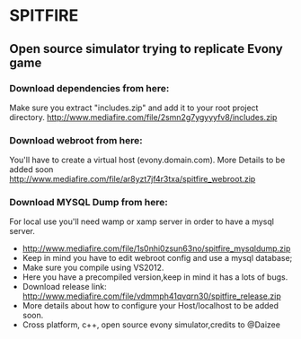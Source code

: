 SPITFIRE
==========
## Open source simulator trying to replicate Evony game
### Download dependencies from here:  
Make sure you extract "includes.zip" and add it to your root project directory.
http://www.mediafire.com/file/2smn2g7ygyyyfv8/includes.zip 

### Download webroot from here: 
You'll have to create a virtual host (evony.domain.com). More Details to be added soon
http://www.mediafire.com/file/ar8yzt7jf4r3txa/spitfire_webroot.zip 

### Download MYSQL Dump from here: 
For local use you'll need wamp or xamp server in order to have a mysql server.
 * http://www.mediafire.com/file/1s0nhi0zsun63no/spitfire_mysqldump.zip 
 * Keep in mind you have to edit webroot config and use a mysql database; 
 * Make sure you compile using VS2012.
 * Here you have a precompiled version,keep in mind it has a lots of bugs. 
 * Download release link: http://www.mediafire.com/file/vdmmph41qvqrn30/spitfire_release.zip 
 * More details about how to configure your Host/localhost to be added soon. 
 * Cross platform, c++, open source evony simulator,credits to @Daizee

